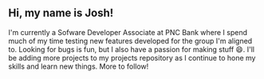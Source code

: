 ## Hi, my name is Josh!
I'm currently a Sofware Developer Associate at PNC Bank
where I spend much of my time testing new features
developed for the group I'm aligned to. Looking for bugs is fun,
but I also have a passion for making stuff 😄. I'll be adding
more projects to my projects repository as I continue to hone my
skills and learn new things.  More to follow!


<!--
**joshuawhite389/joshuawhite389** is a ✨ _special_ ✨ repository because its `README.md` (this file) appears on your GitHub profile.

Here are some ideas to get you started:

- 🔭 I’m currently working on ...
- 🌱 I’m currently learning ...
- 👯 I’m looking to collaborate on ...
- 🤔 I’m looking for help with ...
- 💬 Ask me about ...
- 📫 How to reach me: ...
- 😄 Pronouns: ...
- ⚡ Fun fact: ...
-->
